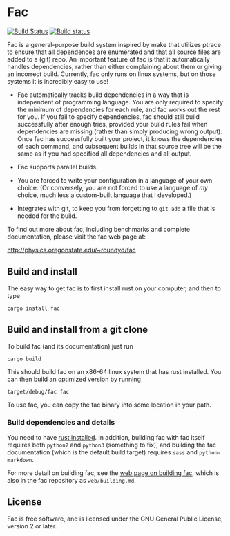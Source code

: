 # Fac


<!-- [![Build Status](https://travis-ci.org/droundy/fac.svg?branch=master)](https://travis-ci.org/droundy/fac) -->

[![Build Status](https://travis-ci.org/droundy/fac.svg?branch=master)](https://travis-ci.org/droundy/fac)
[![Build status](https://ci.appveyor.com/api/projects/status/opg6nds3m9ahkqvj?svg=true)](https://ci.appveyor.com/project/droundy/fac)

Fac is a general-purpose build system inspired by make that utilizes
ptrace to ensure that all dependences are enumerated and that all
source files are added to a (git) repo.  An important feature of fac
is that it automatically handles dependencies, rather than either
complaining about them or giving an incorrect build.  Currently, fac
only runs on linux systems, but on those systems it is incredibly easy
to use!

* Fac automatically tracks build dependencies in a way that is
  independent of programming language.  You are only required to
  specify the minimum of dependencies for each rule, and fac works out
  the rest for you.  If you fail to specify dependencies, fac should
  still build successfully after enough tries, provided your build
  rules fail when dependencies are missing (rather than simply
  producing wrong output).  Once fac has successfully built your
  project, it knows the dependencies of each command, and subsequent
  builds in that source tree will be the same as if you had specified
  all dependencies and all output.

* Fac supports parallel builds.

* You are forced to write your configuration in a language of your own
  choice.  (Or conversely, you are not forced to use a language of
  *my* choice, much less a custom-built language that I developed.)

* Integrates with git, to keep you from forgetting to `git add` a file
  that is needed for the build.

To find out more about fac, including benchmarks and complete
documentation, please visit the fac web page at:

http://physics.oregonstate.edu/~roundyd/fac

## Build and install

The easy way to get fac is to first install rust on your computer,
and then to type

    cargo install fac

## Build and install from a git clone

To build fac (and its documentation) just run

    cargo build

This should build fac on an x86-64 linux system that has rust
installed.  You can then build an
optimized version by running

    target/debug/fac fac

To use fac, you can copy the fac binary into some location in your
path.

### Build dependencies and details

You need to have [rust installed](https://rustup.rs).  In addition,
building fac with fac itself requires both `python2` and `python3` (something to fix), and
building the fac documentation (which is the default build target)
requires `sass` and `python-markdown`.

For more detail on building fac, see the
[web page on building fac](http://physics.oregonstate.edu/~roundyd/fac/building.html),
which is also in the fac repository as `web/building.md`.

## License

Fac is free software, and is licensed under the GNU General Public
License, version 2 or later.
